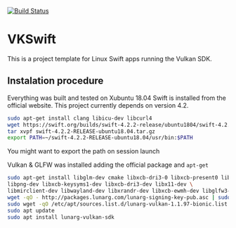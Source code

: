 [![Build Status](https://travis-ci.org/Reonarudo/VKSwift.svg?branch=master)](https://travis-ci.org/Reonarudo/VKSwift)
# VKSwift

This is a project template for Linux Swift apps running the Vulkan SDK.

## Instalation procedure
Everything was built and tested on Xubuntu 18.04
Swift is installed from the official website. This project currently depends on version 4.2.

```bash
sudo apt-get install clang libicu-dev libcurl4
wget https://swift.org/builds/swift-4.2.2-release/ubuntu1804/swift-4.2.2-RELEASE/swift-4.2.2-RELEASE-ubuntu18.04.tar.gz
tar xvpf swift-4.2.2-RELEASE-ubuntu18.04.tar.gz
export PATH=~/swift-4.2.2-RELEASE-ubuntu18.04/usr/bin:$PATH
```
You might want to export the path on session launch

Vulkan & GLFW was installed adding the official package and `apt-get`

```bash
sudo apt-get install libglm-dev cmake libxcb-dri3-0 libxcb-present0 libpciaccess0 \
libpng-dev libxcb-keysyms1-dev libxcb-dri3-dev libx11-dev \
libmirclient-dev libwayland-dev libxrandr-dev libxcb-ewmh-dev libglfw3-dev libglfw3-wayland
wget -qO - http://packages.lunarg.com/lunarg-signing-key-pub.asc | sudo apt-key add -
sudo wget -qO /etc/apt/sources.list.d/lunarg-vulkan-1.1.97-bionic.list http://packages.lunarg.com/vulkan/1.1.97/lunarg-vulkan-1.1.97-bionic.list
sudo apt update
sudo apt install lunarg-vulkan-sdk
```
